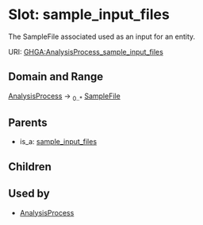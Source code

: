 
# Slot: sample_input_files


The SampleFile associated used as an input for an entity.

URI: [GHGA:AnalysisProcess_sample_input_files](https://w3id.org/GHGA/AnalysisProcess_sample_input_files)


## Domain and Range

[AnalysisProcess](AnalysisProcess.md) &#8594;  <sub>0..\*</sub> [SampleFile](SampleFile.md)

## Parents

 *  is_a: [sample_input_files](sample_input_files.md)

## Children


## Used by

 * [AnalysisProcess](AnalysisProcess.md)
